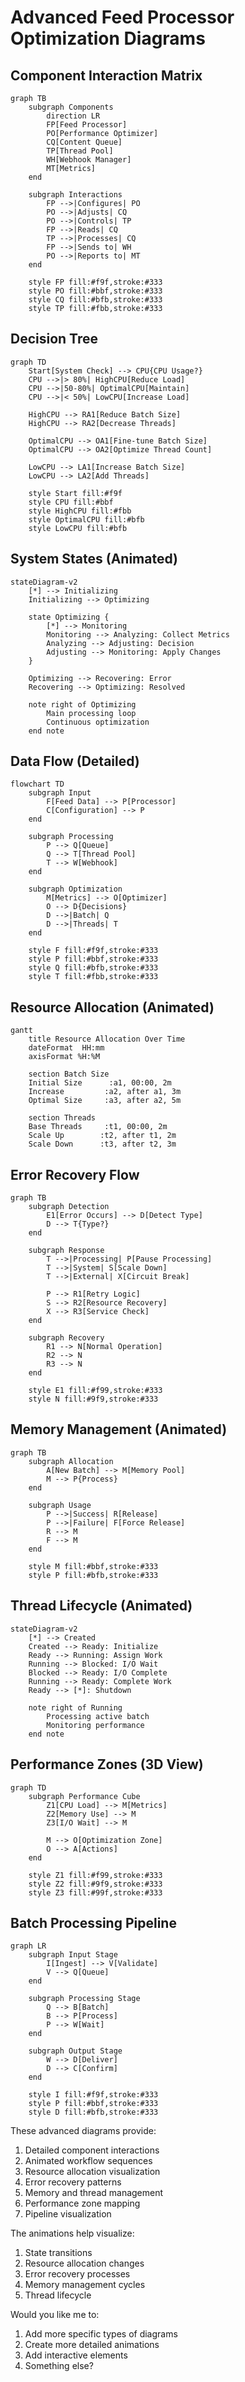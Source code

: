 # Advanced Feed Processor Optimization Diagrams

## Component Interaction Matrix

```mermaid
graph TB
    subgraph Components
        direction LR
        FP[Feed Processor]
        PO[Performance Optimizer]
        CQ[Content Queue]
        TP[Thread Pool]
        WH[Webhook Manager]
        MT[Metrics]
    end

    subgraph Interactions
        FP -->|Configures| PO
        PO -->|Adjusts| CQ
        PO -->|Controls| TP
        FP -->|Reads| CQ
        TP -->|Processes| CQ
        FP -->|Sends to| WH
        PO -->|Reports to| MT
    end

    style FP fill:#f9f,stroke:#333
    style PO fill:#bbf,stroke:#333
    style CQ fill:#bfb,stroke:#333
    style TP fill:#fbb,stroke:#333
```

## Decision Tree

```mermaid
graph TD
    Start[System Check] --> CPU{CPU Usage?}
    CPU -->|> 80%| HighCPU[Reduce Load]
    CPU -->|50-80%| OptimalCPU[Maintain]
    CPU -->|< 50%| LowCPU[Increase Load]

    HighCPU --> RA1[Reduce Batch Size]
    HighCPU --> RA2[Decrease Threads]

    OptimalCPU --> OA1[Fine-tune Batch Size]
    OptimalCPU --> OA2[Optimize Thread Count]

    LowCPU --> LA1[Increase Batch Size]
    LowCPU --> LA2[Add Threads]

    style Start fill:#f9f
    style CPU fill:#bbf
    style HighCPU fill:#fbb
    style OptimalCPU fill:#bfb
    style LowCPU fill:#bfb
```

## System States (Animated)

```mermaid
stateDiagram-v2
    [*] --> Initializing
    Initializing --> Optimizing

    state Optimizing {
        [*] --> Monitoring
        Monitoring --> Analyzing: Collect Metrics
        Analyzing --> Adjusting: Decision
        Adjusting --> Monitoring: Apply Changes
    }

    Optimizing --> Recovering: Error
    Recovering --> Optimizing: Resolved

    note right of Optimizing
        Main processing loop
        Continuous optimization
    end note
```

## Data Flow (Detailed)

```mermaid
flowchart TD
    subgraph Input
        F[Feed Data] --> P[Processor]
        C[Configuration] --> P
    end

    subgraph Processing
        P --> Q[Queue]
        Q --> T[Thread Pool]
        T --> W[Webhook]
    end

    subgraph Optimization
        M[Metrics] --> O[Optimizer]
        O --> D{Decisions}
        D -->|Batch| Q
        D -->|Threads| T
    end

    style F fill:#f9f,stroke:#333
    style P fill:#bbf,stroke:#333
    style Q fill:#bfb,stroke:#333
    style T fill:#fbb,stroke:#333
```

## Resource Allocation (Animated)

```mermaid
gantt
    title Resource Allocation Over Time
    dateFormat  HH:mm
    axisFormat %H:%M

    section Batch Size
    Initial Size      :a1, 00:00, 2m
    Increase         :a2, after a1, 3m
    Optimal Size     :a3, after a2, 5m

    section Threads
    Base Threads     :t1, 00:00, 2m
    Scale Up        :t2, after t1, 2m
    Scale Down      :t3, after t2, 3m
```

## Error Recovery Flow

```mermaid
graph TB
    subgraph Detection
        E1[Error Occurs] --> D[Detect Type]
        D --> T{Type?}
    end

    subgraph Response
        T -->|Processing| P[Pause Processing]
        T -->|System| S[Scale Down]
        T -->|External| X[Circuit Break]

        P --> R1[Retry Logic]
        S --> R2[Resource Recovery]
        X --> R3[Service Check]
    end

    subgraph Recovery
        R1 --> N[Normal Operation]
        R2 --> N
        R3 --> N
    end

    style E1 fill:#f99,stroke:#333
    style N fill:#9f9,stroke:#333
```

## Memory Management (Animated)

```mermaid
graph TB
    subgraph Allocation
        A[New Batch] --> M[Memory Pool]
        M --> P{Process}
    end

    subgraph Usage
        P -->|Success| R[Release]
        P -->|Failure| F[Force Release]
        R --> M
        F --> M
    end

    style M fill:#bbf,stroke:#333
    style P fill:#bfb,stroke:#333
```

## Thread Lifecycle (Animated)

```mermaid
stateDiagram-v2
    [*] --> Created
    Created --> Ready: Initialize
    Ready --> Running: Assign Work
    Running --> Blocked: I/O Wait
    Blocked --> Ready: I/O Complete
    Running --> Ready: Complete Work
    Ready --> [*]: Shutdown

    note right of Running
        Processing active batch
        Monitoring performance
    end note
```

## Performance Zones (3D View)

```mermaid
graph TD
    subgraph Performance Cube
        Z1[CPU Load] --> M[Metrics]
        Z2[Memory Use] --> M
        Z3[I/O Wait] --> M

        M --> O[Optimization Zone]
        O --> A[Actions]
    end

    style Z1 fill:#f99,stroke:#333
    style Z2 fill:#9f9,stroke:#333
    style Z3 fill:#99f,stroke:#333
```

## Batch Processing Pipeline

```mermaid
graph LR
    subgraph Input Stage
        I[Ingest] --> V[Validate]
        V --> Q[Queue]
    end

    subgraph Processing Stage
        Q --> B[Batch]
        B --> P[Process]
        P --> W[Wait]
    end

    subgraph Output Stage
        W --> D[Deliver]
        D --> C[Confirm]
    end

    style I fill:#f9f,stroke:#333
    style P fill:#bbf,stroke:#333
    style D fill:#bfb,stroke:#333
```

These advanced diagrams provide:
1. Detailed component interactions
2. Animated workflow sequences
3. Resource allocation visualization
4. Error recovery patterns
5. Memory and thread management
6. Performance zone mapping
7. Pipeline visualization

The animations help visualize:
1. State transitions
2. Resource allocation changes
3. Error recovery processes
4. Memory management cycles
5. Thread lifecycle

Would you like me to:
1. Add more specific types of diagrams
2. Create more detailed animations
3. Add interactive elements
4. Something else?
